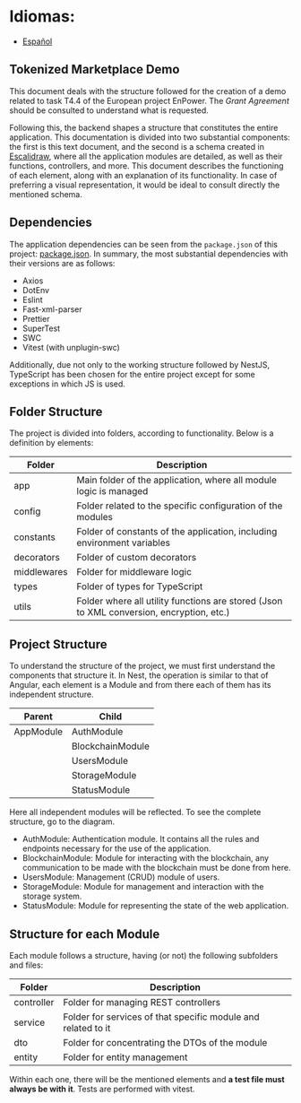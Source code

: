 # Idiomas:

- [Español](docs/Es-es/README-es.md)

## Tokenized Marketplace Demo

This document deals with the structure followed for the creation of a demo related to task T4.4 of the European project EnPower. The _Grant Agreement_ should be consulted to understand what is requested.

Following this, the backend shapes a structure that constitutes the entire application. This documentation is divided into two substantial components: the first is this text document, and the second is a schema created in [Escalidraw](./docs/diagram.excalidraw), where all the application modules are detailed, as well as their functions, controllers, and more. This document describes the functioning of each element, along with an explanation of its functionality. In case of preferring a visual representation, it would be ideal to consult directly the mentioned schema.

## Dependencies

The application dependencies can be seen from the `package.json` of this project: [package.json](package.json). In summary, the most substantial dependencies with their versions are as follows:

- Axios
- DotEnv
- Eslint
- Fast-xml-parser
- Prettier
- SuperTest
- SWC
- Vitest (with unplugin-swc)

Additionally, due not only to the working structure followed by NestJS, TypeScript has been chosen for the entire project except for some exceptions in which JS is used.

## Folder Structure

The project is divided into folders, according to functionality. Below is a definition by elements:

| Folder      | Description                                                                              |
| ----------- | ---------------------------------------------------------------------------------------- |
| app         | Main folder of the application, where all module logic is managed                        |
| config      | Folder related to the specific configuration of the modules                              |
| constants   | Folder of constants of the application, including environment variables                  |
| decorators  | Folder of custom decorators                                                              |
| middlewares | Folder for middleware logic                                                              |
| types       | Folder of types for TypeScript                                                           |
| utils       | Folder where all utility functions are stored (Json to XML conversion, encryption, etc.) |

## Project Structure

To understand the structure of the project, we must first understand the components that structure it. In Nest, the operation is similar to that of Angular, each element is a Module and from there each of them has its independent structure.

| Parent    | Child            |
| --------- | ---------------- |
| AppModule | AuthModule       |
|           | BlockchainModule |
|           | UsersModule      |
|           | StorageModule    |
|           | StatusModule     |

Here all independent modules will be reflected. To see the complete structure, go to the diagram.

- AuthModule: Authentication module. It contains all the rules and endpoints necessary for the use of the application.
- BlockchainModule: Module for interacting with the blockchain, any communication to be made with the blockchain must be done from here.
- UsersModule: Management (CRUD) module of users.
- StorageModule: Module for management and interaction with the storage system.
- StatusModule: Module for representing the state of the web application.

## Structure for each Module

Each module follows a structure, having (or not) the following subfolders and files:

| Folder     | Description                                                   |
| ---------- | ------------------------------------------------------------- |
| controller | Folder for managing REST controllers                          |
| service    | Folder for services of that specific module and related to it |
| dto        | Folder for concentrating the DTOs of the module               |
| entity     | Folder for entity management                                  |

Within each one, there will be the mentioned elements and **a test file must always be with it**. Tests are performed with vitest.
